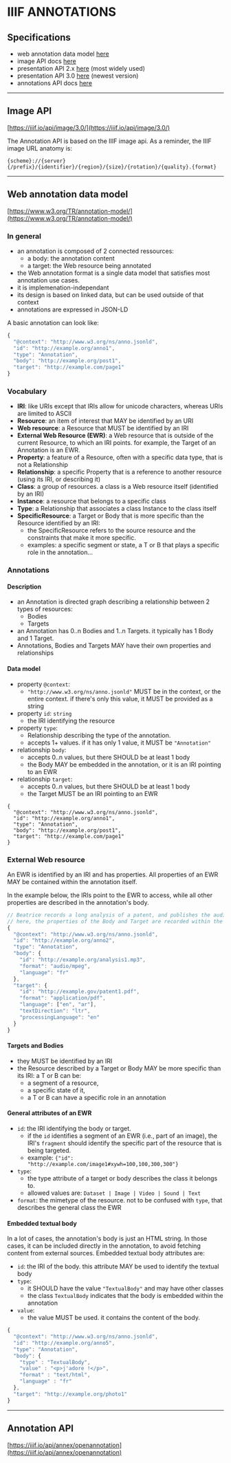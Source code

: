 # IIIF ANNOTATIONS

## Specifications

- web annotation data model [here](https://www.w3.org/TR/annotation-model/)
- image API docs [here](https://iiif.io/api/image/3.0/)
- presentation API 2.x [here](https://iiif.io/api/presentation/2.1/) (most widely used)
- presentation API 3.0 [here](https://iiif.io/api/presentation/3.0/) (newest version)
- annotations API docs [here](https://iiif.io/api/annex/openannotation/)

---

## Image API

[https://iiif.io/api/image/3.0/](https://iiif.io/api/image/3.0/)

The Annotation API is based on the IIIF image api. As a reminder, the IIIF image URL anatomy is:

```
{scheme}://{server}{/prefix}/{identifier}/{region}/{size}/{rotation}/{quality}.{format}
```

---

## Web annotation data model

[https://www.w3.org/TR/annotation-model/](https://www.w3.org/TR/annotation-model/)

### In general

- an annotation is composed of 2 connected ressources:
    - a body: the annotation content
    - a target: the Web resource being annotated
- the Web annotation format is a single data model that satisfies most annotation use cases. 
- it is implemenation-independant
- its design is based on linked data, but can be used outside of that context
- annotations are expressed in JSON-LD

A basic annotation can look like:

```js
{
  "@context": "http://www.w3.org/ns/anno.jsonld",
  "id": "http://example.org/anno1",
  "type": "Annotation",
  "body": "http://example.org/post1",
  "target": "http://example.com/page1"
}
```

### Vocabulary

- **IRI**: like URIs except that IRIs allow for unicode characters, whereas URIs are limited to ASCII
- **Resource**: an item of interest that MAY be identified by an URI
- **Web resource**: a Resource that MUST be identified by an IRI
- **External Web Resource (EWR)**: a Web resource that is outside of the current Resource, to which an IRI points. for example, the Target of an Annotation is an EWR.
- **Property**: a feature of a Resource, often with a specific data type, that is not a Relationship
- **Relationship**: a specific Property that is a reference to another resource (using its IRI, or describing it)
- **Class**: a group of resources. a class is a Web resource itself (identified by an IRI)
- **Instance**: a resource that belongs to a specific class
- **Type**: a Relationship that associates a class Instance to the class itself
- **SpecificResource**: a Target or Body that is more specific than the Resource identified by an IRI: 
    - the SpecificResource refers to the source resource and the constraints that make it more specific.
    - examples: a specific segment or state, a T or B that plays a specific role in the annotation...

### Annotations

#### Description

- an Annotation is directed graph describing a relationship between 2 types of resources: 
    - Bodies
    - Targets 
- an Annotation has 0..n Bodies and 1..n Targets. it typically has 1 Body and 1 Target.
- Annotations, Bodies and Targets MAY have their own properties and relationships

#### Data model

- property `@context`:
    - `"http://www.w3.org/ns/anno.jsonld"` MUST be in the context, or the entire context. if there's only this value, it MUST be provided as a string
- property `id`: `string`
    - the IRI identifying the resource
- property `type`:
    - Relationship describing the type of the annotation.
    - accepts 1+ values. if it has only 1 value, it MUST be `"Annotation"`
- relationship `body`: 
    - accepts 0..n values, but there SHOULD be at least 1 body
    - the Body MAY be embedded in the annotation, or it is an IRI pointing to an EWR
- relationship `target`:
    - accepts 0..n values, but there SHOULD be at least 1 body
    - the Target MUST be an IRI pointing to an EWR

```
{
  "@context": "http://www.w3.org/ns/anno.jsonld",
  "id": "http://example.org/anno1",
  "type": "Annotation",
  "body": "http://example.org/post1",
  "target": "http://example.com/page1"
}
```

### External Web resource

An EWR is identified by an IRI and has properties. All properties of an EWR MAY be contained within the annotation itself. 

In the example below, the IRIs point to the EWR to access, while all other properties are described in the annotation's body.

```js
// Beatrice records a long analysis of a patent, and publishes the audio on her website as an mp3. She then creates an Annotation with the mp3 as the body, and the PDF of the patent as the target.
// here, the properties of the Body and Target are recorded within the Annotation itself
{
  "@context": "http://www.w3.org/ns/anno.jsonld",
  "id": "http://example.org/anno2",
  "type": "Annotation",
  "body": {
    "id": "http://example.org/analysis1.mp3",
    "format": "audio/mpeg",
    "language": "fr"
  },
  "target": {
    "id": "http://example.gov/patent1.pdf",
    "format": "application/pdf",
    "language": ["en", "ar"],
    "textDirection": "ltr",
    "processingLanguage": "en"
  }
}
```

#### Targets and Bodies

- they MUST be identified by an IRI
- the Resource described by a Target or Body MAY be more specific than its IRI: a T or B can be:
    - a segment of a resource, 
    - a specific state of it, 
    - a T or B can have a specific role in an annotation

#### General attributes of an EWR

- `id`: the IRI identifying the body or target.
    - if the `id` identifies a segment of an EWR (i.e., part of an image), the IRI's `fragment` should identify the specific part of the resource that is being targeted.
    - example: `{"id": "http://example.com/image1#xywh=100,100,300,300"}`
- `type`:
    - the type attribute of a target or body describes the class it belongs to.
    - allowed values are: `Dataset | Image | Video | Sound | Text`
- `format`: the mimetype of the resource. not to be confused with `type`, that describes the general class the EWR

#### Embedded textual body

In a lot of cases, the annotation's body is just an HTML string. In those cases, it can be included directly in the annotation, to avoid fetching content from external sources. Embedded textual body attributes are:

- `id`: the IRI of the body. this attribute MAY be used to identify the textual body
- `type`: 
    - it SHOULD have the value `"TextualBody"` and may have other classes
    - the class `TextualBody` indicates that the body is embedded within the annotation
- `value`:
    - the value MUST be used. it contains the content of the body.

```js
{
  "@context": "http://www.w3.org/ns/anno.jsonld",
  "id": "http://example.org/anno5",
  "type": "Annotation",
  "body": {
    "type" : "TextualBody",
    "value" : "<p>j'adore !</p>",
    "format" : "text/html",
    "language" : "fr"
  },
  "target": "http://example.org/photo1"
}
```
---

## Annotation API

[https://iiif.io/api/annex/openannotation](https://iiif.io/api/annex/openannotation)


